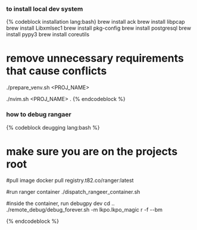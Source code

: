 ### to install local dev system

{% codeblock installation lang:bash}
brew install ack
brew install libpcap
brew install Libxmlsec1
brew install pkg-config
brew install postgresql
brew install pypy3
brew install coreutils

# remove unnecessary requirements that cause conflicts
./prepare_venv.sh <PROJ_NAME>

./nvim.sh <PROJ_NAME> .
{% endcodeblock %}

### how to debug rangaer

{% codeblock deugging lang:bash %}
# make sure you are on the projects root

#pull image
docker pull registry.t82.co/ranger:latest

#run ranger container
./dispatch_rangeer_container.sh

#inside the container, run debugpy
dev
cd ..
./remote_debug/debug_forever.sh -m lkpo.lkpo_magic r -f --bm

{% endcodeblock %}
